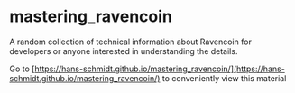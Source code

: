 # mastering_ravencoin

A random collection of technical information about Ravencoin for developers or anyone interested in understanding the details.

Go to [https://hans-schmidt.github.io/mastering_ravencoin/](https://hans-schmidt.github.io/mastering_ravencoin/) to conveniently view this material

